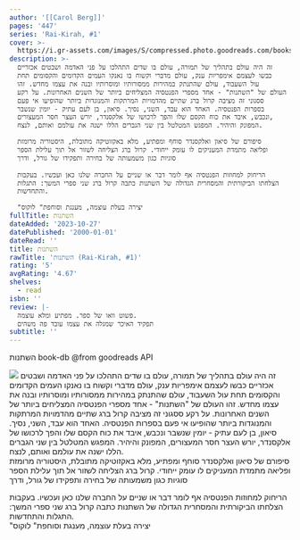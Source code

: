 ```yaml
---
author: '[[Carol Berg]]'
pages: '447'
series: 'Rai-Kirah, #1'
cover: >-
  https://i.gr-assets.com/images/S/compressed.photo.goodreads.com/books/1492804994l/34929002.jpg
description: >-
  זה היה עולם בתהליך של תמורה, עולם בו שדים התהלכו על פני האדמה ושבטים אכזריים
  כבשו לעצמם אימפריות ענק, עולם מדברי וקשוח בו נאנקו העמים הקדומים והקסומים תחת
  עול השעבוד, עולם שהתנתק במהירות ממסורותיו ומוסרותיו ובנה את עצמו מחדש. זהו
  העולם של "השתנות" - אחד מספרי הפנטסיה המצליחים ביותר של השנים האחרונות. על רקע
  ססגוני זה מציבה קרול ברג שתיים מהדמויות המרתקות והמנוגדות ביותר שהופיעו אי פעם
  בספרות הפנטסיה. האחד הוא עבד, השני, נסיך. סיאון, בן לעם עתיק - יומין שנשבר
  ונכבש, איבד את כוח הקסם שלו והפך לרכושו של אלקסנדר, יורש העצר חסר המעצורים,
  המפונק והיהיר. המפגש המטלטל בין שני הגברים הללו ישנה את עולמם ואותם, לנצח.  

  סיפורם של סיאון ואלקסנדר סוחף ומפתיע, מלא באקזוטיקה מתובלת, היסטוריה מרומזת
  ופליאה מתמדת המעניקים לו עומק ייחודי. קרול ברג הצליחה לשזור אל תוך עלילת הספר
  סוגיות כגון משמעותה של בחירה ותפקידו של גורל, ודרך  
    
  הריחוק למחוזות הפנטסיה אף לומר דבר או שניים על החברה שלנו כאן ועכשיו. בעקבות
  הצלחתו הביקורתית והמסחרית הגדולה של השתנות כתבה קרול ברג שני ספרי המשך: התגלות
  והתחדשות.  

  "יצירה בעלת עוצמה, מענגת וסוחפת" לוקוס
fullTitle: השתנות
dateAdded: '2023-10-27'
datePublished: '2000-01-01'
dateRead: ''
title: השתנות
rawTitle: 'השתנות (Rai-Kirah, #1)'
rating: '5'
avgRating: '4.67'
shelves:
  - read
isbn: ''
review: |-
  פשוט וואו של ספר. מפתיע ומלא עוצמה.  
  תפקיד האיכר שמגלה את עצמו עובד פה משהים
subtitle: ''
---
```

השתנות book-db 
@from goodreads API

![](https:&#x2F;&#x2F;i.gr-assets.com&#x2F;images&#x2F;S&#x2F;compressed.photo.goodreads.com&#x2F;books&#x2F;1492804994l&#x2F;34929002.jpg)
זה היה עולם בתהליך של תמורה, עולם בו שדים התהלכו על פני האדמה ושבטים אכזריים כבשו לעצמם אימפריות ענק, עולם מדברי וקשוח בו נאנקו העמים הקדומים והקסומים תחת עול השעבוד, עולם שהתנתק במהירות ממסורותיו ומוסרותיו ובנה את עצמו מחדש. זהו העולם של &quot;השתנות&quot; - אחד מספרי הפנטסיה המצליחים ביותר של השנים האחרונות. על רקע ססגוני זה מציבה קרול ברג שתיים מהדמויות המרתקות והמנוגדות ביותר שהופיעו אי פעם בספרות הפנטסיה. האחד הוא עבד, השני, נסיך. סיאון, בן לעם עתיק - יומין שנשבר ונכבש, איבד את כוח הקסם שלו והפך לרכושו של אלקסנדר, יורש העצר חסר המעצורים, המפונק והיהיר. המפגש המטלטל בין שני הגברים הללו ישנה את עולמם ואותם, לנצח.  
סיפורם של סיאון ואלקסנדר סוחף ומפתיע, מלא באקזוטיקה מתובלת, היסטוריה מרומזת ופליאה מתמדת המעניקים לו עומק ייחודי. קרול ברג הצליחה לשזור אל תוך עלילת הספר סוגיות כגון משמעותה של בחירה ותפקידו של גורל, ודרך  
  
הריחוק למחוזות הפנטסיה אף לומר דבר או שניים על החברה שלנו כאן ועכשיו. בעקבות הצלחתו הביקורתית והמסחרית הגדולה של השתנות כתבה קרול ברג שני ספרי המשך: התגלות והתחדשות.  
&quot;יצירה בעלת עוצמה, מענגת וסוחפת&quot; לוקוס